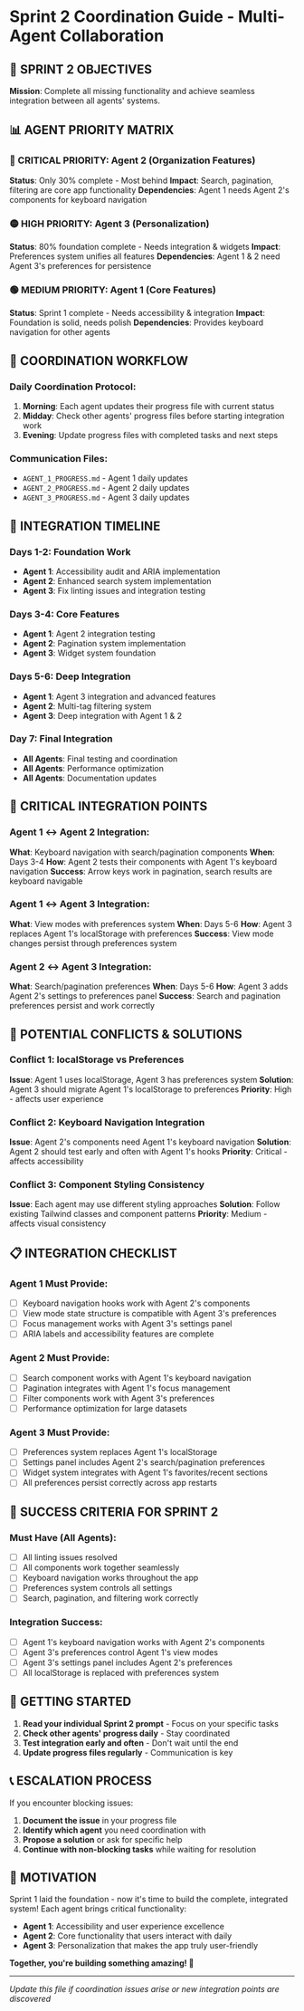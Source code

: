 # Sprint 2 Coordination Guide - Multi-Agent Collaboration

## 🎯 SPRINT 2 OBJECTIVES

**Mission**: Complete all missing functionality and achieve seamless integration between all agents' systems.

## 📊 AGENT PRIORITY MATRIX

### 🔴 CRITICAL PRIORITY: Agent 2 (Organization Features)
**Status**: Only 30% complete - Most behind
**Impact**: Search, pagination, filtering are core app functionality
**Dependencies**: Agent 1 needs Agent 2's components for keyboard navigation

### 🟡 HIGH PRIORITY: Agent 3 (Personalization)
**Status**: 80% foundation complete - Needs integration & widgets
**Impact**: Preferences system unifies all features
**Dependencies**: Agent 1 & 2 need Agent 3's preferences for persistence

### 🟢 MEDIUM PRIORITY: Agent 1 (Core Features)
**Status**: Sprint 1 complete - Needs accessibility & integration
**Impact**: Foundation is solid, needs polish
**Dependencies**: Provides keyboard navigation for other agents

## 🤝 COORDINATION WORKFLOW

### Daily Coordination Protocol:
1. **Morning**: Each agent updates their progress file with current status
2. **Midday**: Check other agents' progress files before starting integration work
3. **Evening**: Update progress files with completed tasks and next steps

### Communication Files:
- `AGENT_1_PROGRESS.md` - Agent 1 daily updates
- `AGENT_2_PROGRESS.md` - Agent 2 daily updates  
- `AGENT_3_PROGRESS.md` - Agent 3 daily updates

## 🔄 INTEGRATION TIMELINE

### Days 1-2: Foundation Work
- **Agent 1**: Accessibility audit and ARIA implementation
- **Agent 2**: Enhanced search system implementation
- **Agent 3**: Fix linting issues and integration testing

### Days 3-4: Core Features
- **Agent 1**: Agent 2 integration testing
- **Agent 2**: Pagination system implementation
- **Agent 3**: Widget system foundation

### Days 5-6: Deep Integration
- **Agent 1**: Agent 3 integration and advanced features
- **Agent 2**: Multi-tag filtering system
- **Agent 3**: Deep integration with Agent 1 & 2

### Day 7: Final Integration
- **All Agents**: Final testing and coordination
- **All Agents**: Performance optimization
- **All Agents**: Documentation updates

## 🎯 CRITICAL INTEGRATION POINTS

### Agent 1 ↔ Agent 2 Integration:
**What**: Keyboard navigation with search/pagination components
**When**: Days 3-4
**How**: Agent 2 tests their components with Agent 1's keyboard navigation
**Success**: Arrow keys work in pagination, search results are keyboard navigable

### Agent 1 ↔ Agent 3 Integration:
**What**: View modes with preferences system
**When**: Days 5-6
**How**: Agent 3 replaces Agent 1's localStorage with preferences
**Success**: View mode changes persist through preferences system

### Agent 2 ↔ Agent 3 Integration:
**What**: Search/pagination preferences
**When**: Days 5-6
**How**: Agent 3 adds Agent 2's settings to preferences panel
**Success**: Search and pagination preferences persist and work correctly

## 🚨 POTENTIAL CONFLICTS & SOLUTIONS

### Conflict 1: localStorage vs Preferences
**Issue**: Agent 1 uses localStorage, Agent 3 has preferences system
**Solution**: Agent 3 should migrate Agent 1's localStorage to preferences
**Priority**: High - affects user experience

### Conflict 2: Keyboard Navigation Integration
**Issue**: Agent 2's components need Agent 1's keyboard navigation
**Solution**: Agent 2 should test early and often with Agent 1's hooks
**Priority**: Critical - affects accessibility

### Conflict 3: Component Styling Consistency
**Issue**: Each agent may use different styling approaches
**Solution**: Follow existing Tailwind classes and component patterns
**Priority**: Medium - affects visual consistency

## 📋 INTEGRATION CHECKLIST

### Agent 1 Must Provide:
- [ ] Keyboard navigation hooks work with Agent 2's components
- [ ] View mode state structure is compatible with Agent 3's preferences
- [ ] Focus management works with Agent 3's settings panel
- [ ] ARIA labels and accessibility features are complete

### Agent 2 Must Provide:
- [ ] Search component works with Agent 1's keyboard navigation
- [ ] Pagination integrates with Agent 1's focus management
- [ ] Filter components work with Agent 3's preferences
- [ ] Performance optimization for large datasets

### Agent 3 Must Provide:
- [ ] Preferences system replaces Agent 1's localStorage
- [ ] Settings panel includes Agent 2's search/pagination preferences
- [ ] Widget system integrates with Agent 1's favorites/recent sections
- [ ] All preferences persist correctly across app restarts

## 🎯 SUCCESS CRITERIA FOR SPRINT 2

### Must Have (All Agents):
- [ ] All linting issues resolved
- [ ] All components work together seamlessly
- [ ] Keyboard navigation works throughout the app
- [ ] Preferences system controls all settings
- [ ] Search, pagination, and filtering work correctly

### Integration Success:
- [ ] Agent 1's keyboard navigation works with Agent 2's components
- [ ] Agent 3's preferences control Agent 1's view modes
- [ ] Agent 3's settings panel includes Agent 2's preferences
- [ ] All localStorage is replaced with preferences system

## 🚀 GETTING STARTED

1. **Read your individual Sprint 2 prompt** - Focus on your specific tasks
2. **Check other agents' progress daily** - Stay coordinated
3. **Test integration early and often** - Don't wait until the end
4. **Update progress files regularly** - Communication is key

## 📞 ESCALATION PROCESS

If you encounter blocking issues:
1. **Document the issue** in your progress file
2. **Identify which agent** you need coordination with
3. **Propose a solution** or ask for specific help
4. **Continue with non-blocking tasks** while waiting for resolution

## 🎉 MOTIVATION

Sprint 1 laid the foundation - now it's time to build the complete, integrated system! Each agent brings critical functionality:

- **Agent 1**: Accessibility and user experience excellence
- **Agent 2**: Core functionality that users interact with daily
- **Agent 3**: Personalization that makes the app truly user-friendly

**Together, you're building something amazing! 🚀**

---

*Update this file if coordination issues arise or new integration points are discovered*